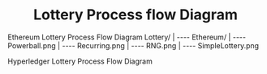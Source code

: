 <h1 align="center">Lottery Process flow Diagram</h1>

Ethereum Lottery Process Flow Diagram
Lottery/
  | ---- Ethereum/
              | ---- Powerball.png
              | ---- Recurring.png
              | ---- RNG.png
              | ---- SimpleLottery.png
              
Hyperledger Lottery Process Flow Diagram
